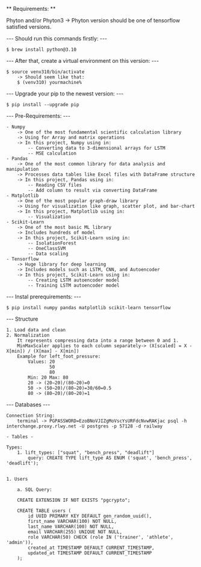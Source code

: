 \*\* Requirements: \*\*

Phyton and/or Phyton3 -> Phyton version should be one of tensorflow satisfied versions.

--- Should run this commands firstly: ---

    $ brew install python@3.10

--- After that, create a virtual environment on this version: ---

    $ source venv310/bin/activate
        -> Should seem like that:
        $ (venv310) yourmachine%

--- Upgrade your pip to the newest version: ---

    $ pip install --upgrade pip

--- Pre-Requirements: ---

    - Numpy
        -> One of the most fundamental scientific calculation library
        -> Using for Array and matrix operations
        -> In this project, Numpy using in:
            -- Converting data to 3-dimensional arrays for LSTM
            -- MSE calculation
    - Pandas
        -> One of the most common library for data analysis and manipulation
        -> Processes data tables like Excel files with DataFrame structure
        -> In this project, Pandas using in:
            -- Reading CSV files
            -- Add column to result via converting DataFrame
    - Matplotlib
        -> One of the most popular graph-draw library
        -> Using for visualization like graph, scatter plot, and bar-chart
        -> In this project, Matplotlib using in:
            -- Visualization
    - Scikit-Learn
        -> One of the most basic ML library
        -> Includes hundreds of model
        -> In this project, Scikit-Learn using in:
            -- IsolationForest
            -- OneClassSVM
            -- Data scaling
    - Tensorflow
        -> Huge library for deep learning
        -> Includes models such as LSTM, CNN, and Autoencoder
        -> In this project, Scikit-Learn using in:
            -- Creating LSTM autoencoder model
            -- Training LSTM autoencoder model

--- Instal prerequirements: ---

    $ pip install numpy pandas matplotlib scikit-learn tensorflow

--- Structure

    1. Load data and clean
    2. Normalization
        It represents compressing data into a range between 0 and 1.
        MinMaxScaler applies to each column separately-> (X[scaled] = X - X[min]) / (X[max] - X[min])
        Example for left_foot_pressure:
            Values: 20
                    50
                    80
            Min: 20 Max: 80
            20 -> (20−20)/(80−20)=0
            50 -> (50−20)/(80−20)=30/60=0.5
            80 -> (80−20)/(80−20)=1

--- Databases ---

    Connection String:
        terminal -> PGPASSWORD=EzoBNoVJIZgMoVscYsURFdcNvwRAKjac psql -h interchange.proxy.rlwy.net -U postgres -p 57128 -d railway

    - Tables -

    Types:
        1. lift_types: ["squat", "bench_press", "deadlift"]
            query: CREATE TYPE lift_type AS ENUM ('squat', 'bench_press', 'deadlift');


    1. Users

        a. SQL Query:

        CREATE EXTENSION IF NOT EXISTS "pgcrypto";

        CREATE TABLE users (
            id UUID PRIMARY KEY DEFAULT gen_random_uuid(),
            first_name VARCHAR(100) NOT NULL,
            last_name VARCHAR(100) NOT NULL,
            email VARCHAR(255) UNIQUE NOT NULL,
            role VARCHAR(50) CHECK (role IN ('trainer', 'athlete', 'admin')),
            created_at TIMESTAMP DEFAULT CURRENT_TIMESTAMP,
            updated_at TIMESTAMP DEFAULT CURRENT_TIMESTAMP
        );
